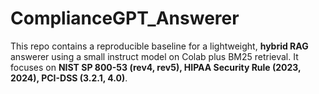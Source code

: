 # ComplianceGPT_Answerer
This repo contains a reproducible baseline for a lightweight, **hybrid RAG** answerer using a small instruct model on Colab plus BM25 retrieval. It focuses on **NIST SP 800-53 (rev4, rev5), HIPAA Security Rule (2023, 2024), PCI-DSS (3.2.1, 4.0)**.
